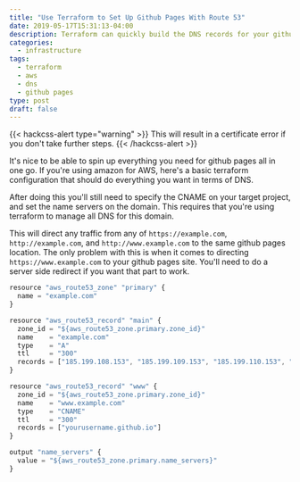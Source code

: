 ```yaml
---
title: "Use Terraform to Set Up Github Pages With Route 53"
date: 2019-05-17T15:31:13-04:00
description: Terraform can quickly build the DNS records for your github pages site. It's declarative, and easy to keep up to date, and replicate.
categories:
  - infrastructure
tags:
  - terraform
  - aws
  - dns
  - github pages
type: post
draft: false
---
```


{{< hackcss-alert type="warning" >}}
This will result in a certificate error if you don't take further steps.
{{< /hackcss-alert >}}

It's nice to be able to spin up everything you need for github pages all in one
go. If you're using amazon for AWS, here's a basic terraform configuration that
should do everything you want in terms of DNS.

After doing this you'll still need to specify the CNAME on your target project,
and set the name servers on the domain. This requires that you're using
terraform to manage all DNS for this domain.

This will direct any traffic from any of `https://example.com`,
`http://example.com`, and `http://www.example.com` to the same github pages
location. The only problem with this is when it comes to directing
`https://www.example.com` to your github pages site. You'll need to do a server
side redirect if you want that part to work.

```js
resource "aws_route53_zone" "primary" {
  name = "example.com"
}

resource "aws_route53_record" "main" {
  zone_id = "${aws_route53_zone.primary.zone_id}"
  name    = "example.com"
  type    = "A"
  ttl     = "300"
  records = ["185.199.108.153", "185.199.109.153", "185.199.110.153", "185.199.111.153"]
}

resource "aws_route53_record" "www" {
  zone_id = "${aws_route53_zone.primary.zone_id}"
  name    = "www.example.com"
  type    = "CNAME"
  ttl     = "300"
  records = ["yourusername.github.io"]
}

output "name_servers" {
  value = "${aws_route53_zone.primary.name_servers}"
}
```
